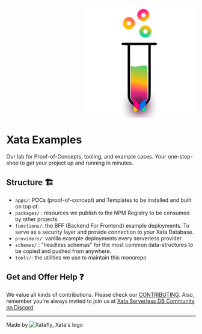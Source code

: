 <div align="right">
    <img alt="Xata Examples logo: a test tube and a Xatafly" src="/docs/logo.png" width="300" />
</div>

# Xata Examples

Our lab for Proof-of-Concepts, tooling, and example cases.
Your one-stop-shop to get your project up and running in minutes.

## Structure 🏗
- `apps/`: POCs (proof-of-concept) and Templates to be installed and built on top of.
- `packages/` : resources we publish to the NPM Registry to be consumed by other projects.
- `functions/`: the BFF (Backend For Frontend) example deployments. To serve as a security layer and provide connection to your Xata Database.
- `providers/`: vanilla example deployments every serverless provider
- `schemas/` : "headless schemas" for the most common data-structures to be copied and pushed from anywhere.
- `tools/`: the utilities we use to maintain this monorepo

## Get and Offer Help ❓
We value all kinds of contributions. Please check our [CONTRIBUTING](/CONTRIBUTING.md). Also, remember you're always invited to join us at [Xata Serverless DB Community on Discord](https://xata.io/discord).

---

Made by <img alt="Xatafly, Xata's logo" src="https://raw.githubusercontent.com/xataio/vscode-extension/2e3d0b877cf6aff1e0fc717e05ada714465ca783/doc/xata-icon-128.png" width="24" />
